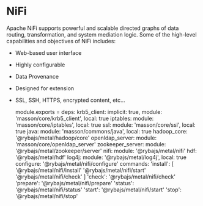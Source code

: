 
# NiFi

Apache NiFi supports powerful and scalable directed graphs of data routing,
transformation, and system mediation logic. Some of the high-level capabilities 
and objectives of NiFi includes:
  * Web-based user interface
  * Highly configurable
  * Data Provenance
  * Designed for extension
  * SSL, SSH, HTTPS, encrypted content, etc...

      module.exports =
        deps:
          krb5_client: implicit: true, module: 'masson/core/krb5_client', local: true
          iptables: module: 'masson/core/iptables', local: true
          ssl: module: 'masson/core/ssl', local: true
          java: module: 'masson/commons/java', local: true
          hadoop_core: '@rybajs/metal/hadoop/core'
          openldap_server:  module: 'masson/core/openldap_server'
          zookeeper_server: module: '@rybajs/metal/zookeeper/server'
          nifi: module: '@rybajs/metal/nifi'
          hdf: '@rybajs/metal/hdf'
          log4j: module: '@rybajs/metal/log4j', local: true
        configure:
          '@rybajs/metal/nifi/configure'
        commands:
          'install': [
            '@rybajs/metal/nifi/install'
            '@rybajs/metal/nifi/start'
            '@rybajs/metal/nifi/check'
          ]
          'check':
            '@rybajs/metal/nifi/check'
          'prepare':
            '@rybajs/metal/nifi/prepare'
          'status':
            '@rybajs/metal/nifi/status'
          'start':
            '@rybajs/metal/nifi/start'
          'stop':
            '@rybajs/metal/nifi/stop'
